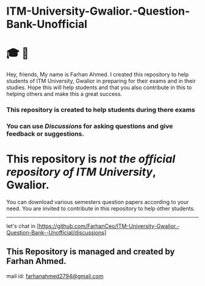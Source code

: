 # ITM-University-Gwalior.-Question-Bank-Unofficial
# :mortar_board: :key:
Hey, friends, My name is Farhan Ahmed. I created this repository to help students of ITM University, Gwalior in preparing for their exams and in their studies. Hope this will help students and that you also contribute in this to helping others and make this a great success.
### This repository is created to help students during there exams 
### You can use *Discussions* for asking questions and give feedback or suggestions.
This repository is *not the official repository of ITM University*, Gwalior.
====
You can download various semesters question papers according to your need.
You are invited to contribute in this repository to help other students.
*****
let's chat in [https://github.com/FarhanCeo/ITM-University-Gwalior.-Question-Bank--Unofficial/discussions]
## **This Repository is managed and created by Farhan Ahmed.**
mail id: farhanahmed2794@gmail.com
